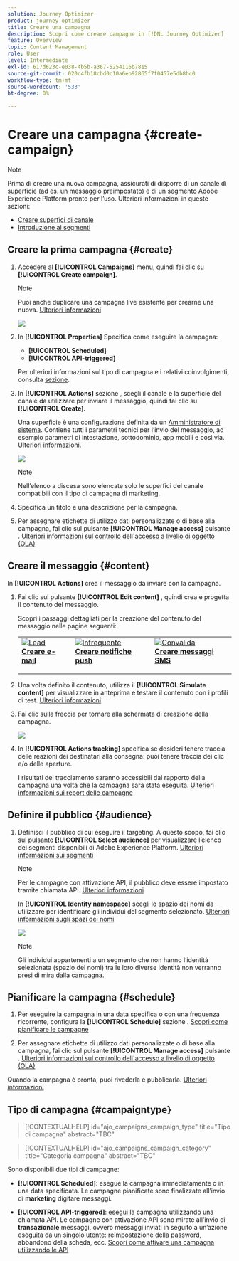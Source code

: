 ```yaml
---
solution: Journey Optimizer
product: journey optimizer
title: Creare una campagna
description: Scopri come creare campagne in [!DNL Journey Optimizer]
feature: Overview
topic: Content Management
role: User
level: Intermediate
exl-id: 617d623c-e038-4b5b-a367-5254116b7815
source-git-commit: 020c4fb18cbd0c10a6eb92865f7f0457e5db8bc0
workflow-type: tm+mt
source-wordcount: '533'
ht-degree: 0%

---
```


# Creare una campagna {#create-campaign}

>[!NOTE]
>
>Prima di creare una nuova campagna, assicurati di disporre di un canale di superficie (ad es. un messaggio preimpostato) e di un segmento Adobe Experience Platform pronto per l’uso. Ulteriori informazioni in queste sezioni:
>
>* [Creare superfici di canale](../configuration/channel-surfaces.md)
>* [Introduzione ai segmenti](../segment/about-segments.md)


## Creare la prima campagna {#create}

1. Accedere al **[!UICONTROL Campaigns]** menu, quindi fai clic su **[!UICONTROL Create campaign]**.

   >[!NOTE]
   >
   >Puoi anche duplicare una campagna live esistente per crearne una nuova. [Ulteriori informazioni](modify-stop-campaign.md#duplicate)

   ![](assets/create-campaign.png)

1. In **[!UICONTROL Properties]** Specifica come eseguire la campagna:

   * **[!UICONTROL Scheduled]**
   * **[!UICONTROL API-triggered]**

   Per ulteriori informazioni sul tipo di campagna e i relativi coinvolgimenti, consulta [sezione](#campaigntype).

1. In **[!UICONTROL Actions]** sezione , scegli il canale e la superficie del canale da utilizzare per inviare il messaggio, quindi fai clic su **[!UICONTROL Create]**.

   Una superficie è una configurazione definita da un [Amministratore di sistema](../start/path/administrator.md). Contiene tutti i parametri tecnici per l’invio del messaggio, ad esempio parametri di intestazione, sottodominio, app mobili e così via. [Ulteriori informazioni](../configuration/channel-surfaces.md).

   ![](assets/create-campaign-action.png)

   >[!NOTE]
   >
   >Nell’elenco a discesa sono elencate solo le superfici del canale compatibili con il tipo di campagna di marketing.

1. Specifica un titolo e una descrizione per la campagna.

   <!--To test the content of your message, toggle the **[!UICONTROL Content experiment]** option on. This allows you to test multiple variables of a delivery on populations samples, in order to define which treatment has the biggest impact on the targeted population.[Learn more about content experiment](../campaigns/content-experiment.md).-->

1. Per assegnare etichette di utilizzo dati personalizzate o di base alla campagna, fai clic sul pulsante **[!UICONTROL Manage access]** pulsante . [Ulteriori informazioni sul controllo dell&#39;accesso a livello di oggetto (OLA)](../administration/object-based-access.md)

## Creare il messaggio {#content}

In **[!UICONTROL Actions]** crea il messaggio da inviare con la campagna.

1. Fai clic sul pulsante **[!UICONTROL Edit content]** , quindi crea e progetta il contenuto del messaggio.

   Scopri i passaggi dettagliati per la creazione del contenuto del messaggio nelle pagine seguenti:

   <table style="table-layout:fixed">
    <tr style="border: 0;">
    <td>
    <a href="../email/create-email.md">
    <img alt="Lead" src="../assets/do-not-localize/email.jpg">
    </a>
    <div><a href="../email/create-email.md"><strong>Creare e-mail</strong>
    </div>
    <p>
    </td>
    <td>
    <a href="../push/create-push.md">
      <img alt="Infrequente" src="../assets/do-not-localize/push.jpg">
    </a>
    <div>
    <a href="../push/create-push.md"><strong>Creare notifiche push</strong></a>
    </div>
    <p>
    </td>
    <td>
    <a href="../sms/create-sms.md">
      <img alt="Convalida" src="../assets/do-not-localize/sms.jpg">
    </a>
    <div>
    <a href="../sms/create-sms.md"><strong>Creare messaggi SMS</strong></a>
    </div>
    <p>
    </td>
    </tr>
    </table>

1. Una volta definito il contenuto, utilizza il **[!UICONTROL Simulate content]** per visualizzare in anteprima e testare il contenuto con i profili di test. [Ulteriori informazioni](../email/preview.md).

1. Fai clic sulla freccia per tornare alla schermata di creazione della campagna.

   ![](assets/create-campaign-design.png)

1. In **[!UICONTROL Actions tracking]** specifica se desideri tenere traccia delle reazioni dei destinatari alla consegna: puoi tenere traccia dei clic e/o delle aperture.

   I risultati del tracciamento saranno accessibili dal rapporto della campagna una volta che la campagna sarà stata eseguita. [Ulteriori informazioni sui report delle campagne](../reports/campaign-global-report.md)

## Definire il pubblico {#audience}

1. Definisci il pubblico di cui eseguire il targeting. A questo scopo, fai clic sul pulsante **[!UICONTROL Select audience]** per visualizzare l’elenco dei segmenti disponibili di Adobe Experience Platform. [Ulteriori informazioni sui segmenti](../segment/about-segments.md)

   >[!NOTE]
   >
   >Per le campagne con attivazione API, il pubblico deve essere impostato tramite chiamata API. [Ulteriori informazioni](api-triggered-campaigns.md)

   In **[!UICONTROL Identity namespace]** scegli lo spazio dei nomi da utilizzare per identificare gli individui del segmento selezionato. [Ulteriori informazioni sugli spazi dei nomi](../event/about-creating.md#select-the-namespace)

   ![](assets/create-campaign-namespace.png)

   >[!NOTE]
   >
   >Gli individui appartenenti a un segmento che non hanno l’identità selezionata (spazio dei nomi) tra le loro diverse identità non verranno presi di mira dalla campagna.

   <!--If you are are creating an API-triggered campaign, the **[!UICONTROL cURL request]** section allows you to retrieve the **[!UICONTROL Campaign ID]** to use in the API call. [Learn more](api-triggered-campaigns.md)-->

## Pianificare la campagna {#schedule}

1. Per eseguire la campagna in una data specifica o con una frequenza ricorrente, configura la **[!UICONTROL Schedule]** sezione . [Scopri come pianificare le campagne](#schedule)

1. Per assegnare etichette di utilizzo dati personalizzate o di base alla campagna, fai clic sul pulsante **[!UICONTROL Manage access]** pulsante . [Ulteriori informazioni sul controllo dell&#39;accesso a livello di oggetto (OLA)](../administration/object-based-access.md)

Quando la campagna è pronta, puoi rivederla e pubblicarla. [Ulteriori informazioni](#review-activate)

## Tipo di campagna {#campaigntype}

>[!CONTEXTUALHELP]
>id="ajo_campaigns_campaign_type"
>title="Tipo di campagna"
>abstract="TBC"

>[!CONTEXTUALHELP]
>id="ajo_campaigns_campaign_category"
>title="Categoria campagna"
>abstract="TBC"

Sono disponibili due tipi di campagne:

* **[!UICONTROL Scheduled]**: esegue la campagna immediatamente o in una data specificata. Le campagne pianificate sono finalizzate all’invio di **marketing** digitare messaggi.

* **[!UICONTROL API-triggered]**: esegui la campagna utilizzando una chiamata API. Le campagne con attivazione API sono mirate all’invio di **transazionale** messaggi, ovvero messaggi inviati in seguito a un’azione eseguita da un singolo utente: reimpostazione della password, abbandono della scheda, ecc. [Scopri come attivare una campagna utilizzando le API](api-triggered-campaigns.md)
